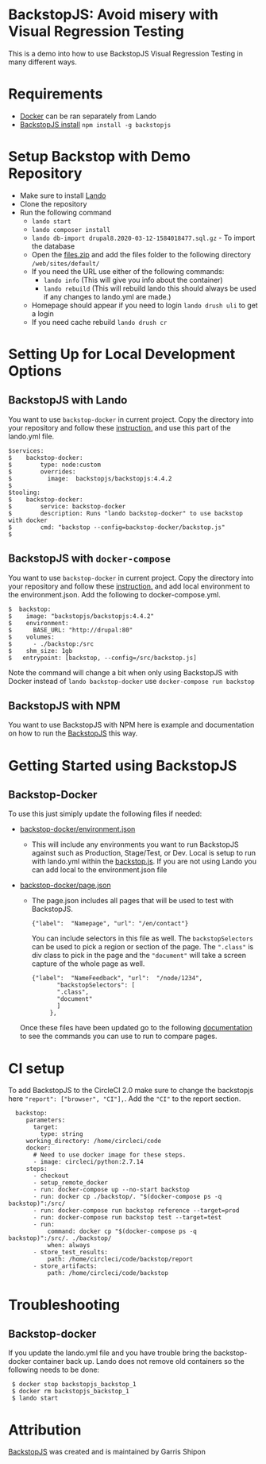 # BackstopJS: Avoid misery with Visual Regression Testing

This is a demo into how to use BackstopJS Visual Regression Testing in many different ways.

# Requirements
  - [Docker](https://docs.lando.dev/basics/installation.html#docker-engine-requirements) can be ran separately from Lando
  - [BackstopJS install](https://github.com/garris/BackstopJS#getting-started)
        `npm install -g backstopjs`


# Setup Backstop with Demo Repository

- Make sure to install [Lando](https://docs.lando.dev/basics/installation.html#system-requirements)
- Clone the repository
- Run the following command
    - `lando start`
    - `lando composer install`
    - `lando db-import drupal8.2020-03-12-1584018477.sql.gz` - To import the database
    - Open the [files.zip](assets/files.zip) and add the files folder to the following directory `/web/sites/default/`
    - If you need the URL use either of the following commands:
        - `lando info` (This will give you info about the container)
        - `lando rebuild` (This will rebuild lando this should always be used if any changes to lando.yml are made.)
    - Homepage should appear if you need to login `lando drush uli` to get a login
    - If you need cache rebuild `lando drush cr`

# Setting Up for Local Development Options

## BackstopJS with Lando

  You want to use `backstop-docker` in current project. Copy the directory into your repository and follow these [instruction.](#Backstop-Docker) and use this part of the lando.yml file.

  ```
$services:
$    backstop-docker:
$        type: node:custom
$        overrides:
$          image:  backstopjs/backstopjs:4.4.2
$
$tooling:
$    backstop-docker:
$        service: backstop-docker
$        description: Runs "lando backstop-docker" to use backstop with docker
$        cmd: "backstop --config=backstop-docker/backstop.js"
$
```

## BackstopJS with `docker-compose`

  You want to use `backstop-docker` in current project. Copy the directory into your repository and follow these [instruction.](#Backstop-Docker) and add local environment to the environment.json. Add the following to docker-compose.yml.

  ```
$  backstop:
$    image: "backstopjs/backstopjs:4.4.2"
$    environment:
$      BASE_URL: "http://drupal:80"
$    volumes:
$      - ./backstop:/src
$    shm_size: 1gb
 $   entrypoint: [backstop, --config=/src/backstop.js]
```

Note the command will change a bit when only using BackstopJS with Docker instead of `lando backstop-docker` use `docker-compose run backstop`

## BackstopJS with NPM

   You want to use BackstopJS with NPM here is example and documentation on how to run the [BackstopJS](web/themes/custom/README.md) this way.

# Getting Started using BackstopJS

## Backstop-Docker
   To use this just simiply update the following files if needed:
   - [backstop-docker/environment.json](backstop-docker/environment.json)
     - This will include any environments you want to run BackstopJS against such as Production, Stage/Test, or Dev.
     Local is setup to run with lando.yml within the [backstop.js](backstop-docker/backstop.js). If you are not using Lando you can add local to
     the environment.json file

   - [backstop-docker/page.json](backstop-docker/page.json)
     - The page.json includes all pages that will be used to test with BackstopJS.

       ```{"label":  "Namepage", "url": "/en/contact"}```

       You can include selectors in this file as well. The `backstopSelectors` can be used to pick a region or section of the page. The `".class"` is div class to pick in the page and the `"document"` will take a screen capture of the whole page as well.
       ```
       {"label":  "NameFeedback", "url":  "/node/1234",
              "backstopSelectors": [
              ".class",
              "document"
              ]
            },
       ```
      Once these files have been updated go to the following [documentation](backstop-docker/README.md) to see the commands you can use to run to compare pages.

# CI setup

   To add BackstopJS to the CircleCI 2.0 make sure to change the backstopjs here `"report": ["browser", "CI"],`. Add the `"CI"` to the report section.
   ```
     backstop:
        parameters:
          target:
            type: string
        working_directory: /home/circleci/code
        docker:
          # Need to use docker image for these steps.
          - image: circleci/python:2.7.14
        steps:
          - checkout
          - setup_remote_docker
          - run: docker-compose up --no-start backstop
          - run: docker cp ./backstop/. "$(docker-compose ps -q backstop)":/src/
          - run: docker-compose run backstop reference --target=prod
          - run: docker-compose run backstop test --target=test
          - run:
              command: docker cp "$(docker-compose ps -q backstop)":/src/. ./backstop/
              when: always
          - store_test_results:
              path: /home/circleci/code/backstop/report
          - store_artifacts:
              path: /home/circleci/code/backstop
   ```

# Troubleshooting

## Backstop-docker
 If you update the lando.yml file and you have trouble bring the backstop-docker container back up. Lando does not remove old containers so the following needs to be done:
   ```
    $ docker stop backstopjs_backstop_1
    $ docker rm backstopjs_backstop_1
    $ lando start
   ```

# Attribution
   [BackstopJS](https://github.com/garris/BackstopJS) was created and is maintained by Garris Shipon


